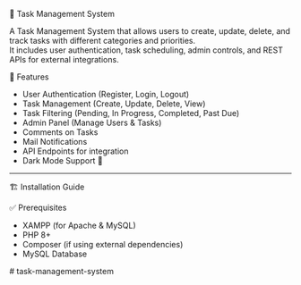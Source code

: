 📝 Task Management System

A Task Management System that allows users to create, update, delete, and track tasks with different categories and priorities.  
It includes user authentication, task scheduling, admin controls, and REST APIs for external integrations.

 🚀 Features
- User Authentication (Register, Login, Logout)
- Task Management (Create, Update, Delete, View)
- Task Filtering (Pending, In Progress, Completed, Past Due)
- Admin Panel (Manage Users & Tasks)
- Comments on Tasks
- Mail Notifications
- API Endpoints for integration
- Dark Mode Support 🌙

---

 🏗️ Installation Guide

✅ Prerequisites
- XAMPP (for Apache & MySQL)
- PHP 8+
- Composer (if using external dependencies)
- MySQL Database


#   t a s k - m a n a g e m e n t - s y s t e m 
 
 
